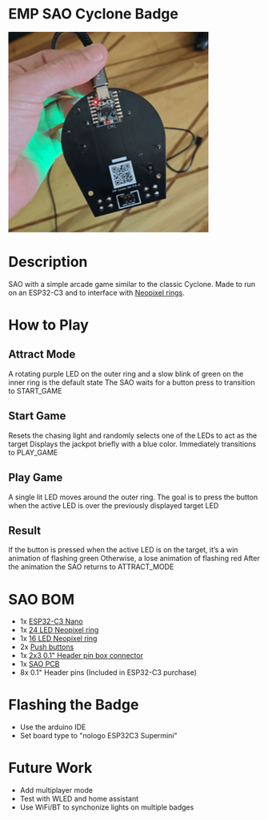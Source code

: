 # EMP SAO Cyclone Badge
<img src='./Assets/SAOv2_frontandback.gif'  width='400'>

# Description
SAO with a simple arcade game similar to the classic Cyclone. Made to run on an ESP32-C3 and to interface with [Neopixel rings](https://www.adafruit.com/product/1463#technical-details).

# How to Play
## Attract Mode
A rotating purple LED on the outer ring and a slow blink of green on the inner ring is the default state
The SAO waits for a button press to transition to START_GAME

## Start Game
Resets the chasing light and randomly selects one of the LEDs to act as the target
Displays the jackpot briefly with a blue color. Immediately transitions to PLAY_GAME

## Play Game
A single lit LED moves around the outer ring.
The goal is to press the button when the active LED is over the previously displayed target LED

## Result
If the button is pressed when the active LED is on the target, it’s a win animation of flashing green
Otherwise, a lose animation of flashing red
After the animation the SAO returns to ATTRACT_MODE

# SAO BOM
- 1x [ESP32-C3 Nano](https://www.amazon.com/ESP32-C3-Development-Bluetooth-Running-Frequency/dp/B0DFWG87JS/?th=1)
- 1x [24 LED Neopixel ring](https://www.amazon.com/dp/B0B2D7742J)
- 1x [16 LED Neopixel ring](https://www.amazon.com/dp/B0B2D5QXG5)
- 2x [Push buttons](https://www.amazon.com/dp/B01CGMP9GY)
- 1x [2x3 0.1" Header pin box connector](https://www.amazon.com/gp/product/B00UBWKQLA/)
- 1x [SAO PCB](./PCB/EMP_Cyclone_SAO_v2/Gerber.zip)
- 8x 0.1" Header pins (Included in ESP32-C3 purchase)

# Flashing the Badge
- Use the arduino IDE
- Set board type to "nologo ESP32C3 Supermini"

# Future Work
- Add multiplayer mode
- Test with WLED and home assistant
- Use WiFi/BT to synchonize lights on multiple badges
